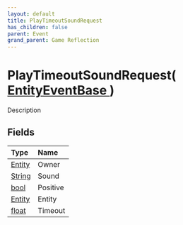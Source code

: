 ```yaml
---
layout: default
title: PlayTimeoutSoundRequest
has_children: false
parent: Event
grand_parent: Game Reflection
---
```

# PlayTimeoutSoundRequest( [ EntityEventBase ](/docs/game-reflection/events/entity_event_base) )
Description 

## Fields

| Type | Name |
|:-------------|:--------------|
| [Entity](/docs/game-reflection/classes/entity) | Owner |
| [String](/docs/game-reflection/components/string) | Sound |
| [bool](/docs/game-reflection/components/bool) | Positive |
| [Entity](/docs/game-reflection/classes/entity) | Entity |
| [float](/docs/game-reflection/components/float) | Timeout |

